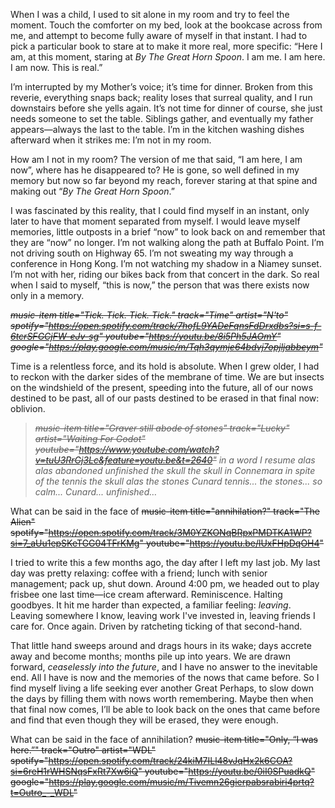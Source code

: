 When I was a child, I used to sit alone in my room and try to feel the moment. Touch the comforter on my bed, look at the bookcase across from me, and attempt to become fully aware of myself in that instant. I had to pick a particular book to stare at to make it more real, more specific: “Here I am, at this moment, staring at _By The Great Horn Spoon_. I am me. I am here. I am now. This is real.”

I’m interrupted by my Mother’s voice; it’s time for dinner. Broken from this reverie, everything snaps back; reality loses that surreal quality, and I run downstairs before she yells again. It’s not time for dinner of course, she just needs someone to set the table. Siblings gather, and eventually my father appears—always the last to the table. I’m in the kitchen washing dishes afterward when it strikes me: I’m not in my room.

How am I not in my room? The version of me that said, “I am here, I am now”, where has he disappeared to? He is gone, so well defined in my memory but now so far beyond my reach, forever staring at that spine and making out “_By The Great Horn Spoon_.”

I was fascinated by this reality, that I could find myself in an instant, only later to have that moment separated from myself. I would leave myself memories, little outposts in a brief “now” to look back on and remember that they are “now” no longer. I’m not walking along the path at Buffalo Point. I’m not driving south on Highway 65. I’m not sweating my way through a conference in Hong Kong. I’m not watching my shadow in a Niamey sunset. I’m not with her, riding our bikes back from that concert in the dark. So real when I said to myself, “this is now,” the person that was there exists now only in a memory.

_~~music-item title="Tick. Tick. Tick. Tick." track="Time" artist="N'to" spotify="https://open.spotify.com/track/7hofL9YADeFqnsFdDrxdbs?si=s-f-6tcrSFGCjFW-eJv-sg" youtube="https://youtu.be/8i5Ph5JAOmY" google="https://play.google.com/music/m/Tqh3qymje64bdvj7opjljabbeym"~~_

Time is a relentless force, and its hold is absolute. When I grew older, I had to reckon with the darker sides of the membrane of time. We are but insects on the windshield of the present, speeding into the future, all of our nows destined to be past, all of our pasts destined to be erased in that final now: oblivion.

> _~~music-item title="Graver still abode of stones" track="Lucky" artist="Waiting For Godot" youtube="https://www.youtube.com/watch?v=tuU3RrGj3Lc&feature=youtu.be&t=2640"~~ in a word I resume alas alas abandoned unfinished the skull the skull in Connemara in spite of the tennis the skull alas the stones Cunard tennis... the stones... so calm... Cunard... unfinished…_

What can be said in the face of ~~music-item title="annihilation?" track="The Alien" spotify="https://open.spotify.com/track/3M0YZKONqBRpxPMDTKA1WP?si=7_aUu1epSKeTGG04TFrKMg" youtube="https://youtu.be/lUxFHpDqOH4"~~

I tried to write this a few months ago, the day after I left my last job. My last day was pretty relaxing: coffee with a friend; lunch with senior management; pack up, shut down. Around 4:00 pm, we headed out to play frisbee one last time—ice cream afterward. Reminiscence. Halting goodbyes. It hit me harder than expected, a familiar feeling: _leaving_. Leaving somewhere I know, leaving work I've invested in, leaving friends I care for. Once again. Driven by ratcheting ticking of that second-hand.

That little hand sweeps around and drags hours in its wake; days accrete away and become months; months pile up into years. We are drawn forward, _ceaselessly into the future_, and I have no answer to the inevitable end. All I have is now and the memories of the nows that came before. So I find myself living a life seeking ever another Great Perhaps, to slow down the days by filling them with nows worth remembering. Maybe then when that final now comes, I’ll be able to look back on the ones that came before and find that even though they will be erased, they were enough.

What can be said in the face of annihilation? ~~music-item title="Only, “I was here.”" track="Outro" artist="WDL" spotify="https://open.spotify.com/track/24kiM7ILl48vJqHx2k6COA?si=6reH1rWHSNqsFxRt7Xw6iQ" youtube="https://youtu.be/0iI0SPuadkQ" google="https://play.google.com/music/m/Tivemn26gierpabsrabiri4prtq?t=Outro_-_WDL"~~
